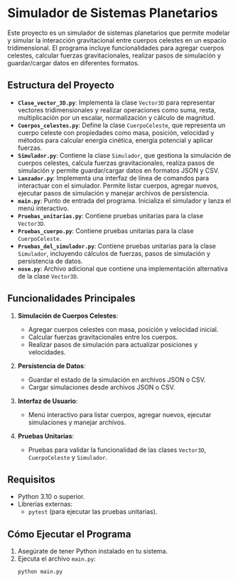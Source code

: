 # Simulador de Sistemas Planetarios

Este proyecto es un simulador de sistemas planetarios que permite modelar y simular la interacción gravitacional entre cuerpos celestes en un espacio tridimensional. El programa incluye funcionalidades para agregar cuerpos celestes, calcular fuerzas gravitacionales, realizar pasos de simulación y guardar/cargar datos en diferentes formatos.

## Estructura del Proyecto

- **`Clase_vector_3D.py`**: Implementa la clase `Vector3D` para representar vectores tridimensionales y realizar operaciones como suma, resta, multiplicación por un escalar, normalización y cálculo de magnitud.
- **`Cuerpos_celestes.py`**: Define la clase `CuerpoCeleste`, que representa un cuerpo celeste con propiedades como masa, posición, velocidad y métodos para calcular energía cinética, energía potencial y aplicar fuerzas.
- **`Simulador.py`**: Contiene la clase `Simulador`, que gestiona la simulación de cuerpos celestes, calcula fuerzas gravitacionales, realiza pasos de simulación y permite guardar/cargar datos en formatos JSON y CSV.
- **`Lanzador.py`**: Implementa una interfaz de línea de comandos para interactuar con el simulador. Permite listar cuerpos, agregar nuevos, ejecutar pasos de simulación y manejar archivos de persistencia.
- **`main.py`**: Punto de entrada del programa. Inicializa el simulador y lanza el menú interactivo.
- **`Pruebas_unitarias.py`**: Contiene pruebas unitarias para la clase `Vector3D`.
- **`Pruebas_cuerpo.py`**: Contiene pruebas unitarias para la clase `CuerpoCeleste`.
- **`Pruebas_del_simulador.py`**: Contiene pruebas unitarias para la clase `Simulador`, incluyendo cálculos de fuerzas, pasos de simulación y persistencia de datos.
- **`nose.py`**: Archivo adicional que contiene una implementación alternativa de la clase `Vector3D`.

## Funcionalidades Principales

1. **Simulación de Cuerpos Celestes**:
   - Agregar cuerpos celestes con masa, posición y velocidad inicial.
   - Calcular fuerzas gravitacionales entre los cuerpos.
   - Realizar pasos de simulación para actualizar posiciones y velocidades.

2. **Persistencia de Datos**:
   - Guardar el estado de la simulación en archivos JSON o CSV.
   - Cargar simulaciones desde archivos JSON o CSV.

3. **Interfaz de Usuario**:
   - Menú interactivo para listar cuerpos, agregar nuevos, ejecutar simulaciones y manejar archivos.

4. **Pruebas Unitarias**:
   - Pruebas para validar la funcionalidad de las clases `Vector3D`, `CuerpoCeleste` y `Simulador`.

## Requisitos

- Python 3.10 o superior.
- Librerías externas:
  - `pytest` (para ejecutar las pruebas unitarias).

## Cómo Ejecutar el Programa

1. Asegúrate de tener Python instalado en tu sistema.
2. Ejecuta el archivo `main.py`:
   ```bash
   python main.py
